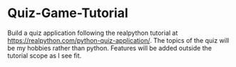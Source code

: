 # Quiz-Game-Tutorial
Build a quiz application following the realpython tutorial at https://realpython.com/python-quiz-application/. The topics of the quiz will be my hobbies rather than python. Features will be added outside the tutorial scope as I see fit.
